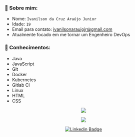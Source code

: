 ### :bust_in_silhouette: Sobre mim: 
- Nome: `Ivanilson da Cruz Araújo Junior`
- Idade: `19`
- Email para contato: [ivanilsonaraujojr@gmail.com](mailto:ivanilsonaraujojr@gmail.com)
- Atualmente focado em me tornar um Engenheiro DevOps

### :crystal_ball: Conhecimentos:
* Java
* JavaScript
* Git
* Docker
* Kubernetes
* Gitlab CI
* Linux
* HTML
* CSS

<p align="center">
  <img align="center" src="https://github-readme-stats.vercel.app/api?username=ivanilsonaraujojr&show_icons=true&theme=radical"> 
</p>

<p align="center">
  <img align="center" src="https://github-readme-stats.vercel.app/api/top-langs/?username=ivanilsonaraujojr&layout=compact&theme=radical"> 
</p>

<p align="center">
<a href="https://www.linkedin.com/in/ivanilson-junior-052937186/" target="blank"><img alt="Linkedin Badge" src="https://img.shields.io/badge/LinkedIn-0077B5?style=for-the-badge&logo=linkedin&logoColor=white"/></a>
</p>

